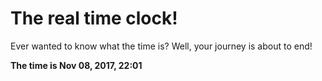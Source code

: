 # The real time clock!

Ever wanted to know what the time is? Well, your journey is about to end!

**The time is Nov 08, 2017, 22:01**